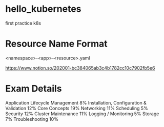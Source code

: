 # hello_kubernetes
first practice k8s

# Resource Name Format
\<namespace\>-\<app\>-\<resource\>\.yaml

https://www.notion.so/202001-bc384065ab3c4b1782cc10c7902fb5e6

# Exam Details
Application Lifecycle Management 8%
Installation, Configuration & Validation 12%
Core Concepts 19%
Networking 11%
Scheduling 5%
Security 12%
Cluster Maintenance 11%
Logging / Monitoring 5%
Storage 7%
Troubleshooting 10%
